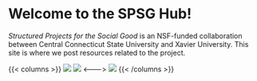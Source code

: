 # Welcome to the SPSG Hub!

*Structured Projects for the Social Good* is an NSF-funded collaboration
between Central Connecticut State University and Xavier University. This site
is where we post resources related to the project.

{{< columns >}}
![](/images/CCSU_Logo_Horizontal_Blue.png)
![](/images/x-primary-logo.png)
<--->
![](/images/NSF_Official_logo_High_Res_1200ppi.png)
{{< /columns >}}
